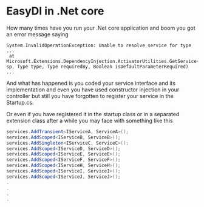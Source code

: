 # EasyDI in .Net core 
How many times have you run your .Net core application and boom you got an error message saying

```
System.InvalidOperationException: Unable to resolve service for type ... 
 at Microsoft.Extensions.DependencyInjection.ActivatorUtilities.GetService(IServiceProvider sp, Type type, Type requiredBy, Boolean isDefaultParameterRequired) ...
```
And what has happened is you coded your service interface and its implementation and even you have used constructor injection in your controller but still you have forgotten to register your service in the Startup.cs.

Or even if you have registered it in the startup class or in a separated extension class after a while you may face with something like this 

```c#
services.AddTransient<IServiceA, ServiceA>();
services.AddScoped<IServiceB, ServiceB>();
services.AddSingleton<IServiceC, ServiceC>();
services.AddScoped<IServiceD, ServiceD>();
services.AddScoped<IServiceE, ServiceE>();
services.AddScoped<IServiceF, ServiceF>();
services.AddScoped<IServiceH, ServiceH>();
services.AddScoped<IServiceI, ServiceI>();
services.AddScoped<IServiceJ, ServiceJ>();
.
.
.
.
```


